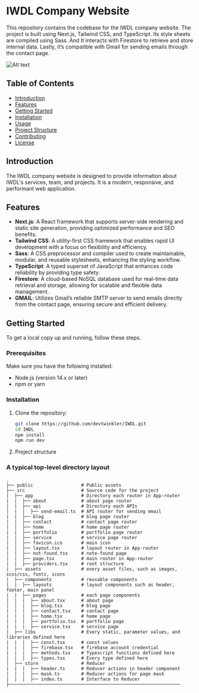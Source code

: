 # IWDL Company Website

This repository contains the codebase for the IWDL company website. The project is built using Next.js, Tailwind CSS, and TypeScript. Its style sheets are compiled using Sass. And It interacts with Firestore to retrieve and store internal data. Lastly, it’s compatible with Gmail for sending emails through the contact page.

![Alt text](./preview.png)

## Table of Contents

- [Introduction](#introduction)
- [Features](#features)
- [Getting Started](#getting-started)
- [Installation](#installation)
- [Usage](#usage)
- [Project Structure](#project-structure)
- [Contributing](#contributing)
- [License](#license)

## Introduction

The IWDL company website is designed to provide information about IWDL's services, team, and projects. It is a modern, responsive, and performant web application.

## Features

- **Next.js**: A React framework that supports server-side rendering and static site generation, providing optimized performance and SEO benefits.
- **Tailwind CSS**: A utility-first CSS framework that enables rapid UI development with a focus on flexibility and efficiency.
- **Sass**: A CSS preprocessor and compiler used to create maintainable, modular, and reusable stylesheets, enhancing the styling workflow.
- **TypeScript**: A typed superset of JavaScript that enhances code reliability by providing type safety.
- **Firestore**: A cloud-based NoSQL database used for real-time data retrieval and storage, allowing for scalable and flexible data management.
- **GMAIL**: Utilizes Gmail’s reliable SMTP server to send emails directly from the contact page, ensuring secure and efficient delivery.

## Getting Started

To get a local copy up and running, follow these steps.

### Prerequisites

Make sure you have the following installed:

- Node.js (version 14.x or later)
- npm or yarn

### Installation

1. Clone the repository:

   ```bash
   git clone https://github.com/devtwinkler/IWDL.git
   cd IWDL
   npm install
   npm run dev

2. Project structure

### A typical top-level directory layout

    .
    ├── public                  # Public assets
    ├── src                     # Source code for the project
    |  ├── app                  # Directory each router in App-router
    |  |  ├── about             # about page router
    |  |  ├── api               # Directory each APIs
    |  |  |  ├── send-email.ts  # API router for sending email
    |  |  ├── blog              # blog page router
    |  |  ├── contact           # contact page router
    |  |  ├── home              # home page router
    |  |  ├── portfolio         # portfolio page router
    |  |  ├── service           # service page router
    |  |  ├── favicon.ico       # main icon
    |  |  ├── layout.tsx        # layout router in App-router
    |  |  ├── not-found.tsx     # note-found page
    |  |  ├── page.tsx          # main router in App-router
    |  |  ├── providers.tsx     # root structure
    |  ├── assets               # every asset files, such as images, scss/css, fonts, icons
    |  ├── components           # reusable components
    |  |  ├── layouts           # layout components such as header, footer, main panel
    |  |  ├── pages             # each page components
    |  |  |  ├── about.tsx      # about page
    |  |  |  ├── blog.tsx       # blog page
    |  |  |  ├── contact.tsx    # contact page
    |  |  |  ├── home.tsx       # home page
    |  |  |  ├── portfolio.tsx  # portfolio page
    |  |  |  ├── service.tsx    # service page
    |  ├── libs                 # Every static, parameter values, and libraries defined here
    |  |  |  ├── const.tsx      # const values
    |  |  |  ├── firebase.tsx   # firebase account credential
    |  |  |  ├── methods.tsx    # Typescript functions defined here
    |  |  |  ├── types.tsx      # Every type defined here
    |  ├── store                # Reducer
    |  |  |  ├── header.ts      # Reducer actions in header component
    |  |  |  ├── mask.ts        # Reducer actions for page mask
    |  |  |  ├── index.ts       # Interface to Reducer
    ├────────────────────────────────────────────────────────────────

